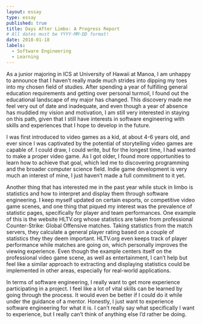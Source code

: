 ```yaml
---
layout: essay
type: essay
published: true
title: Days After Limbo: A Progress Report
# All dates must be YYYY-MM-DD format!
date: 2018-01-18
labels:
  - Software Engineering
  - Learning
---
```


As a junior majoring in ICS at University of Hawaii at Manoa, I am unhappy to announce that I haven’t really made much strides into dipping my toes into my chosen field of studies. After spending a year of fulfilling general education requirements and getting over personal turmoil, I found out the educational landscape of my major has changed. This discovery made me feel very out of date and inadequate, and even though a year of absence has muddied my vision and motivation, I am still very interested in staying on this path, given that I still have interests in software engineering with skills and experiences that I hope to develop in the future. 

I was first introduced to video games as a kid, at about 4-6 years old, and ever since I was captivated by the potential of storytelling video games are capable of. I could draw, I could write, but for the longest time, I had wanted to make a proper video game. As I got older, I found more opportunities to learn how to achieve that goal, which led me to discovering programming and the broader computer science field. Indie game development is very much an interest of mine, I just haven’t made a full commitment to it yet. 

Another thing that has interested me in the past year while stuck in limbo is statistics and how to interpret and display them through software engineering. I keep myself updated on certain esports, or competitive video game scenes, and one thing that piqued my interest was the prevalence of statistic pages, specifically for player and team performances. One example of this is the website HLTV.org whose statistics are taken from professional Counter-Strike: Global Offensive matches. Taking statistics from the match servers, they calculate a general player rating based on a couple of statistics they they deem important. HLTV.org even keeps track of player performance while matches are going on, which personally improves the viewing experience. Even though the example centers itself on the professional video game scene, as well as entertainment, I can’t help but feel like a similar approach to extracting and displaying statistics could be implemented in other areas, especially for real-world applications.

In terms of software engineering, I really want to get more experience participating in a project. I feel like a lot of vital skills can be learned by going through the process. It would even be better if I could do it while under the guidance of a mentor. Honestly, I just want to experience software engineering for what it is. I can’t really say what specifically I want to experience, but I really can’t think of anything else I’d rather be doing.  
